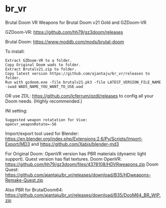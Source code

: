 # br_vr
Brutal Doom VR Weapons for Brutal Doom v21 Gold and GZDoom-VR

GZDoom-VR:
https://github.com/hh79/gz3doom/releases

Brutal Doom:
https://www.moddb.com/mods/brutal-doom

To install:

	Extract GZDoom-VR to a folder.
	Copy Original Doom wads to folder.
	Extract Brutalv21.zip to folder.
	Copy latest version https://github.com/ajantaju/br_vr/releases to folder.
	Run with gzdoom.exe -file brutalv21.pk3 -file LATEST_VERSION_FILE_NAME -iwad WADS_NAME_YOU_WANT_TO_USE.wad
	
OR use ZDL: https://github.com/lcferrum/qzdl/releases to config all your Doom needs. (Highly recommended.)

INI setting:

	Suggested weapon rotatation for Vive:
	openvr_weaponRotate=-56

Import/export tool used for Blender:
https://en.blender.org/index.php/Extensions:2.6/Py/Scripts/Import-Export/MD3
	and
https://github.com/Xabis/blender-md3


For Original Doom:
OpenVR version has PBR materials (dynamic light support). Quest version has flat textures.
Doom OpenVR: https://github.com/hh79/gz3doom/files/4378108/HDVRweapons.zip
Doom Quest: https://github.com/ajantaju/br_vr/releases/download/B35/HDweapons-Remake-Quest.zip

Also PBR for BrutalDoom64: https://github.com/ajantaju/br_vr/releases/download/B35/DooM64_BR_WIP.zip
